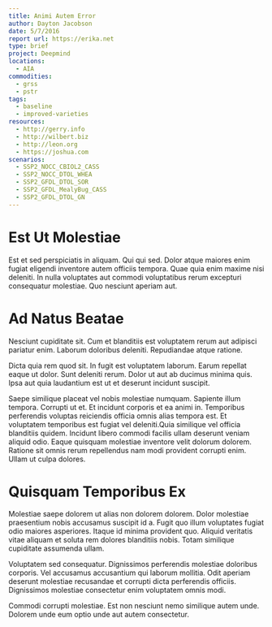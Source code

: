 ```yaml
---
title: Animi Autem Error
author: Dayton Jacobson
date: 5/7/2016
report url: https://erika.net
type: brief
project: Deepmind
locations:
  - AIA
commodities:
  - grss
  - pstr
tags:
  - baseline
  - improved-varieties
resources:
  - http://gerry.info
  - http://wilbert.biz
  - http://leon.org
  - https://joshua.com
scenarios:
  - SSP2_NOCC_CBIOL2_CASS
  - SSP2_NOCC_DTOL_WHEA
  - SSP2_GFDL_DTOL_SOR
  - SSP2_GFDL_MealyBug_CASS
  - SSP2_GFDL_DTOL_GN
---
```

# Est Ut Molestiae
Est et sed perspiciatis in aliquam. Qui qui sed. Dolor atque maiores enim fugiat eligendi inventore autem officiis tempora. Quae quia enim maxime nisi deleniti. In nulla voluptates aut commodi voluptatibus rerum excepturi consequatur molestiae. Quo nesciunt aperiam aut.

# Ad Natus Beatae
Nesciunt cupiditate sit. Cum et blanditiis est voluptatem rerum aut adipisci pariatur enim. Laborum doloribus deleniti. Repudiandae atque ratione.
 Dicta quia rem quod sit. In fugit est voluptatem laborum. Earum repellat eaque ut dolor. Sunt deleniti rerum. Dolor ut aut ab ducimus minima quis. Ipsa aut quia laudantium est ut et deserunt incidunt suscipit.
 Saepe similique placeat vel nobis molestiae numquam. Sapiente illum tempora. Corrupti ut et. Et incidunt corporis et ea animi in. Temporibus perferendis voluptas reiciendis officia omnis alias tempora est. Et voluptatem temporibus est fugiat vel deleniti.Quia similique vel officia blanditiis quidem. Incidunt libero commodi facilis ullam deserunt veniam aliquid odio. Eaque quisquam molestiae inventore velit dolorum dolorem. Ratione sit omnis rerum repellendus nam modi provident corrupti enim. Ullam ut culpa dolores.

# Quisquam Temporibus Ex
Molestiae saepe dolorem ut alias non dolorem dolorem. Dolor molestiae praesentium nobis accusamus suscipit id a. Fugit quo illum voluptates fugiat odio maiores asperiores. Itaque id minima provident quo. Aliquid veritatis vitae aliquam et soluta rem dolores blanditiis nobis. Totam similique cupiditate assumenda ullam.
 Voluptatem sed consequatur. Dignissimos perferendis molestiae doloribus corporis. Vel accusamus accusantium qui laborum mollitia. Odit aperiam deserunt molestiae recusandae et corrupti dicta perferendis officiis. Dignissimos molestiae consectetur enim voluptatem omnis modi.
 Commodi corrupti molestiae. Est non nesciunt nemo similique autem unde. Dolorem unde eum optio unde aut autem consectetur.

